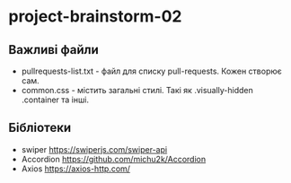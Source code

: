 # project-brainstorm-02

## Важливі файли

- pullrequests-list.txt - файл для списку pull-requests. Кожен створює сам.
- common.css - містить загальні стилі. Такі як .visually-hidden .container та
  інші.

## Бібліотеки

- swiper https://swiperjs.com/swiper-api
- Accordion https://github.com/michu2k/Accordion
- Axios https://axios-http.com/
